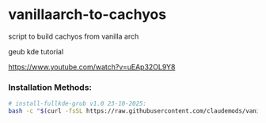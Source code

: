 # vanillaarch-to-cachyos
script to build cachyos from vanilla arch 


geub kde tutorial

https://www.youtube.com/watch?v=uEAp32OL9Y8


### Installation Methods:


```bash
# install-fullkde-grub v1.0 23-10-2025:
bash -c "$(curl -fsSL https://raw.githubusercontent.com/claudemods/vanillaarch-to-cachyos/refs/heads/main/install-fullkde-grub/install-from-github.sh)"
